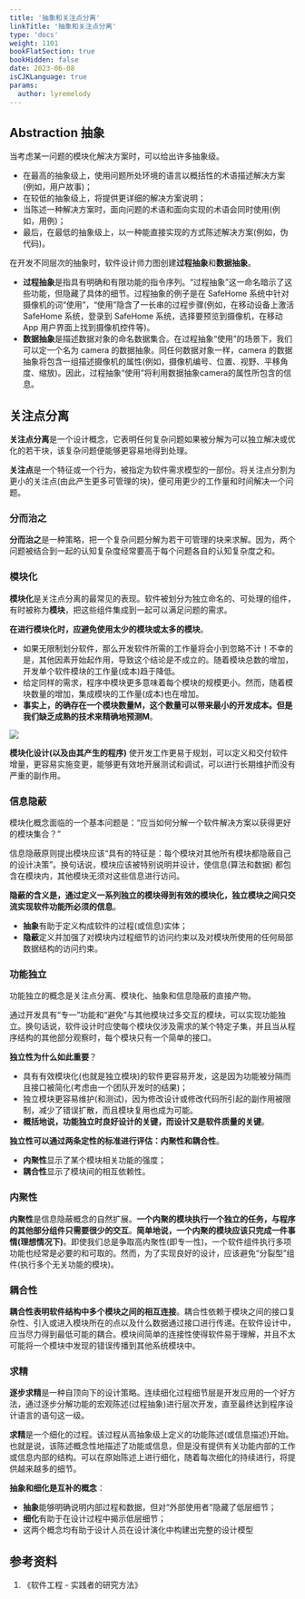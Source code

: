 ```yaml
---
title: '抽象和关注点分离'
linkTitle: '抽象和关注点分离'
type: 'docs'
weight: 1101
bookFlatSection: true
bookHidden: false
date: 2023-06-08
isCJKLanguage: true
params:
  author: lyremelody
---
```


## Abstraction 抽象

当考虑某一问题的模块化解决方案时，可以给出许多抽象级。
* 在最高的抽象级上，使用问题所处环境的语言以概括性的术语描述解决方案(例如，用户故事)；
* 在较低的抽象级上，将提供更详细的解决方案说明；
* 当陈述一种解决方案时，面向问题的术语和面向实现的术语会同时使用(例如，用例)；
* 最后，在最低的抽象级上，以一种能直接实现的方式陈述解决方案(例如，伪代码)。

在开发不同层次的抽象时，软件设计师力图创建**过程抽象**和**数据抽象**。
* **过程抽象**是指具有明确和有限功能的指令序列。“过程抽象”这一命名暗示了这些功能，但隐藏了具体的细节。过程抽象的例子是在 SafeHome 系统中针对摄像机的词“使用”，“使用”隐含了一长串的过程步骤(例如，在移动设备上激活 SafeHome 系统，登录到 SafeHome 系统，选择要预览到摄像机，在移动 App 用户界面上找到摄像机控件等)。
* **数据抽象**是描述数据对象的命名数据集合。在过程抽象“使用”的场景下，我们可以定一个名为 camera 的数据抽象。同任何数据对象一样，camera 的数据抽象将包含一组描述摄像机的属性(例如，摄像机编号、位置、视野、平移角度、缩放)。因此，过程抽象“使用”将利用数据抽象camera的属性所包含的信息。

## 关注点分离
**关注点分离**是一个设计概念，它表明任何复杂问题如果被分解为可以独立解决或优化的若干块，该复杂问题便能够更容易地得到处理。

**关注点**是一个特征或一个行为，被指定为软件需求模型的一部份。将关注点分割为更小的关注点(由此产生更多可管理的块)，便可用更少的工作量和时间解决一个问题。

### 分而治之
**分而治之**是一种策略，把一个复杂问题分解为若干可管理的块来求解。因为，两个问题被结合到一起的认知复杂度经常要高于每个问题各自的认知复杂度之和。

### 模块化
**模块化**是关注点分离的最常见的表现。软件被划分为独立命名的、可处理的组件，有时被称为**模块**，把这些组件集成到一起可以满足问题的需求。

**在进行模块化时，应避免使用太少的模块或太多的模块**。
* 如果无限制划分软件，那么开发软件所需的工作量将会小到忽略不计！不幸的是，其他因素开始起作用，导致这个结论是不成立的。随着模块总数的增加，开发单个软件模块的工作量(成本)趋于降低。
* 给定同样的需求，程序中模块更多意味着每个模块的规模更小。然而，随着模块数量的增加，集成模块的工作量(成本)也在增加。
* **事实上，的确存在一个模块数量M，这个数量可以带来最小的开发成本。但是我们缺乏成熟的技术来精确地预测M**。

![](images/abstraction-and-suparation-of-concerns-relationship.png)

**模块化设计(以及由其产生的程序)** 使开发工作更易于规划，可以定义和交付软件增量，更容易实施变更，能够更有效地开展测试和调试，可以进行长期维护而没有严重的副作用。

### 信息隐蔽
模块化概念面临的一个基本问题是：“应当如何分解一个软件解决方案以获得更好的模块集合？”

信息隐蔽原则提出模块应该“具有的特征是：每个模块对其他所有模块都隐蔽自己的设计决策”。换句话说，模块应该被特别说明并设计，使信息(算法和数据) 都包含在模块内，其他模块无须对这些信息进行访问。

**隐蔽的含义是，通过定义一系列独立的模块得到有效的模块化，独立模块之间只交流实现软件功能所必须的信息**。
* **抽象**有助于定义构成软件的过程(或信息)实体；
* **隐蔽**定义并加强了对模块内过程细节的访问约束以及对模块所使用的任何局部数据结构的访问约束。

### 功能独立
功能独立的概念是关注点分离、模块化、抽象和信息隐蔽的直接产物。

通过开发具有“专一”功能和“避免”与其他模块过多交互的模块，可以实现功能独立。换句话说，软件设计时应使每个模块仅涉及需求的某个特定子集，并且当从程序结构的其他部分观察时，每个模块只有一个简单的接口。

**独立性为什么如此重要**？
* 具有有效模块化(也就是独立模块)的软件更容易开发，这是因为功能被分隔而且接口被简化(考虑由一个团队开发时的结果)；
* 独立模块更容易维护(和测试)，因为修改设计或修改代码所引起的副作用被限制，减少了错误扩散，而且模块复用也成为可能。
* **概括地说，功能独立时良好设计的关键，而设计又是软件质量的关键**。

**独立性可以通过两条定性的标准进行评估：内聚性和耦合性**。
* **内聚性**显示了某个模块相关功能的强度；
* **耦合性**显示了模块间的相互依赖性。

### 内聚性
**内聚性**是信息隐蔽概念的自然扩展。**一个内聚的模块执行一个独立的任务，与程序的其他部分组件只需要很少的交互**。**简单地说，一个内聚的模块应该只完成一件事情(理想情况下)**。即使我们总是争取高内聚性(即专一性)，一个软件组件执行多项功能也经常是必要的和可取的。然而，为了实现良好的设计，应该避免“分裂型”组件(执行多个无关功能的模块)。

### 耦合性
**耦合性表明软件结构中多个模块之间的相互连接**。耦合性依赖于模块之间的接口复杂性、引入或进入模块所在的点以及什么数据通过接口进行传递。在软件设计中，应当尽力得到最低可能的耦合。模块间简单的连接性使得软件易于理解，并且不太可能将一个模块中发现的错误传播到其他系统模块中。

### 求精
**逐步求精**是一种自顶向下的设计策略。连续细化过程细节层是开发应用的一个好方法，通过逐步分解功能的宏观陈述(过程抽象)进行层次开发，直至最终达到程序设计语言的语句这一级。

**求精**是一个细化的过程。该过程从高抽象级上定义的功能陈述(或信息描述)开始。也就是说，该陈述概念性地描述了功能或信息，但是没有提供有关功能内部的工作或信息内部的结构。可以在原始陈述上进行细化，随着每次细化的持续进行，将提供越来越多的细节。

**抽象和细化是互补的概念**：
* **抽象**能够明确说明内部过程和数据，但对“外部使用者”隐藏了低层细节；
* **细化**有助于在设计过程中揭示低层细节；
* 这两个概念均有助于设计人员在设计演化中构建出完整的设计模型

## 参考资料
1. 《软件工程 - 实践者的研究方法》